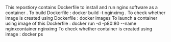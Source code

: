 This repostiory contains Dockerfile to install and run nginx software as a container . 
To build Dockerfile :
  docker build -t nginximg .
To check whether image is created  using Dockerfile : 
  docker images 
To launch a container using image of this Dockerfile :
  docker run -d -p80:80 --name nginxcontainer nginximg 
To check whether container is created  using image : 
  docker ps 
